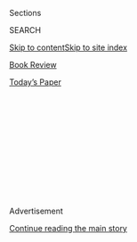 <div id="app">

<div>

<div>

<div>

<div class="NYTAppHideMasthead css-1q2w90k e1suatyy0">

<div class="section css-ui9rw0 e1suatyy2">

<div class="css-eph4ug er09x8g0">

<div class="css-6n7j50">

</div>

<span class="css-1dv1kvn">Sections</span>

<div class="css-10488qs">

<span class="css-1dv1kvn">SEARCH</span>

</div>

[Skip to content](#site-content)[Skip to site index](#site-index)

</div>

<div id="masthead-section-label" class="css-1wr3we4 eaxe0e00">

[Book
Review](https://www.nytimes.com/section/books/review)

</div>

<div class="css-10698na e1huz5gh0">

</div>

</div>

<div id="masthead-bar-one" class="section hasLinks css-15hmgas e1csuq9d3">

<div class="css-uqyvli e1csuq9d0">

</div>

<div class="css-1uqjmks e1csuq9d1">

</div>

<div class="css-9e9ivx">

[](https://myaccount.nytimes.com/auth/login?response_type=cookie&client_id=vi)

</div>

<div class="css-1bvtpon e1csuq9d2">

[Today’s
Paper](https://www.nytimes.com/section/todayspaper)

</div>

</div>

</div>

</div>

<div data-aria-hidden="false">

<div id="site-content" data-role="main">

<div>

<div class="css-1aor85t" style="opacity:0.000000001;z-index:-1;visibility:hidden">

<div class="css-1hqnpie">

<div class="css-epjblv">

<span class="css-17xtcya">[Book
Review](/section/books/review)</span><span class="css-x15j1o">|</span><span class="css-fwqvlz">Why
the U.S. Dropped Atomic Bombs on
Japan</span>

</div>

<div class="css-k008qs">

<div class="css-1iwv8en">

<span class="css-18z7m18"></span>

<div>

</div>

</div>

<span class="css-1n6z4y"></span>

<div class="css-1705lsu">

<div class="css-4xjgmj">

<div class="css-4skfbu" data-role="toolbar" data-aria-label="Social Media Share buttons, Save button, and Comments Panel with current comment count" data-testid="share-tools">

  - 
  - 
  - 
  - 
    
    <div class="css-6n7j50">
    
    </div>

  - 

</div>

</div>

</div>

</div>

</div>

</div>

<div id="NYT_TOP_BANNER_REGION" class="css-13pd83m">

</div>

<div id="top-wrapper" class="css-1sy8kpn">

<div id="top-slug" class="css-l9onyx">

Advertisement

</div>

[Continue reading the main
story](#after-top)

<div class="ad top-wrapper" style="text-align:center;height:100%;display:block;min-height:250px">

<div id="top" class="place-ad" data-position="top" data-size-key="top">

</div>

</div>

<div id="after-top">

</div>

</div>

<div id="sponsor-wrapper" class="css-1hyfx7x">

<div id="sponsor-slug" class="css-19vbshk">

Supported by

</div>

[Continue reading the main
story](#after-sponsor)

<div id="sponsor" class="ad sponsor-wrapper" style="text-align:center;height:100%;display:block">

</div>

<div id="after-sponsor">

</div>

</div>

nonfiction

<div class="css-1vkm6nb ehdk2mb0">

# Why the U.S. Dropped Atomic Bombs on Japan

</div>

<div class="css-79elbk" data-testid="photoviewer-wrapper">

<div class="css-z3e15g" data-testid="photoviewer-wrapper-hidden">

</div>

<div class="css-1a48zt4 ehw59r15" data-testid="photoviewer-children">

![<span class="css-16f3y1r e13ogyst0" data-aria-hidden="true">President
Truman reads reports on the dropping of the first atomic
bomb.</span><span class="css-cnj6d5 e1z0qqy90" itemprop="copyrightHolder"><span class="css-1ly73wi e1tej78p0">Credit...</span><span><span>Associated
Press</span></span></span>](https://static01.nyt.com/images/2020/07/27/books/review/Samuels/merlin_97837742_8ecc8eab-deb9-41c2-990b-cb9479152b9c-articleLarge.jpg?quality=75&auto=webp&disable=upscale)

</div>

</div>

<div class="css-170u9t6">

<div class="css-u7fh8e">

<div class="css-79elbk">

Buy Book<span data-aria-hidden="true">
    ▾</span>

  - [Amazon](https://www.amazon.com/gp/search?index=books&tag=NYTBSREV-20&field-keywords=Unconditional%3A+The+Japanese+Surrender+in+World+War+II+Marc+Gallicchio)
  - [Apple
    Books](https://du-gae-books-dot-nyt-du-prd.appspot.com/buy?title=Unconditional%3A+The+Japanese+Surrender+in+World+War+II&author=Marc+Gallicchio)
  - [Barnes and
    Noble](https://www.anrdoezrs.net/click-7990613-11819508?url=https%3A%2F%2Fwww.barnesandnoble.com%2Fs%2FUnconditional%3A+The+Japanese+Surrender+in+World+War+II+Marc+Gallicchio)
  - [Books-A-Million](https://www.anrdoezrs.net/click-7990613-35140?url=https%3A%2F%2Fwww.booksamillion.com%2Fsearch%3Fquery%3DUnconditional%253A%2BThe%2BJapanese%2BSurrender%2Bin%2BWorld%2BWar%2BII%2BMarc%2BGallicchio)
  - [Bookshop](https://bookshop.org/books?keywords=Unconditional%3A+The+Japanese+Surrender+in+World+War+II)
  - [Indiebound](https://www.indiebound.org/search/book?searchfor=Unconditional%3A+The+Japanese+Surrender+in+World+War+II+Marc+Gallicchio&aff=NYT)

</div>

When you purchase an independently reviewed book through our site, we
earn an affiliate commission.

</div>

</div>

<div class="css-xt80pu e12qa4dv0">

<div class="css-18e8msd">

<div class="css-vp77d3 epjyd6m0">

<div class="css-1baulvz">

By <span class="css-1baulvz last-byline" itemprop="name">Richard J.
Samuels</span>

</div>

</div>

  - 
    
    <div class="css-ld3wwf e16638kd2">
    
    Aug. 3,
    2020
    
    </div>

  - 
    
    <div class="css-4xjgmj">
    
    <div class="css-d8bdto" data-role="toolbar" data-aria-label="Social Media Share buttons, Save button, and Comments Panel with current comment count" data-testid="share-tools">
    
      - 
      - 
      - 
      - 
        
        <div class="css-6n7j50">
        
        </div>
    
      - 
    
    </div>
    
    </div>

</div>

</div>

<div class="section meteredContent css-1r7ky0e" name="articleBody" itemprop="articleBody">

<div class="css-1fanzo5 StoryBodyCompanionColumn">

<div class="css-53u6y8">

**UNCONDITIONAL**  
**The Japanese Surrender in World War II**  
By Marc Gallicchio

Every August, newspapers are dotted with stories of Hiroshima and
Nagasaki, accompanied by a well-picked-over — but never resolved —
debate over whether atomic bombs were needed to end the Asia-Pacific war
on American terms. What is left to learn 75 years (and with so much
spilled ink) later? For [Mark
Gallicchio](https://www1.villanova.edu/villanova/artsci/history/facstaff/biodetail.html?mail=marc.gallicchio@villanova.edu&xsl=bio_long),
the answer is in the domestic politics of the United States and Japan,
which drive a narrative that unwinds less like a debate than a
geopolitical thriller.

“Unconditional” offers a fresh perspective on how the decision to insist
on “unconditional surrender” was not simply a choice between pressing
the Japanese into submission or negotiating an end to the conflict. It
also traces ideological battle lines that remained visible well into the
atomic age as the enemy shifted from Tokyo to Moscow.

President Harry Truman believed unconditional surrender would keep the
Soviet Union involved while reassuring American voters and soldiers that
their sacrifices in a total war would be compensated by total victory.
Disarming enemy militaries was the start; consolidating democracy abroad
was the goal. Only by refusing to deal with dictators could Germany and
Japan be redesigned root to branch.

But Truman faced powerful opposition from the Republican establishment,
including the former president Herbert Hoover and Henry Luce, whose
Time/Life media empire presaged Fox News today. Republicans fought
Truman on two fronts: First, they sought to undo New Deal social and
economic reforms; second, they argued that giving Japan a respectable
way out of the conflict would save lives and, at the same time, block
Soviet ambitions in Asia. Conservatives believed the left in the United
States was more determined to use unconditional surrender to destroy
Japanese feudalism than to confront Soviet ambitions — future manna from
heaven for postwar redbaiters like Senator Joseph McCarthy.

</div>

</div>

<div class="css-1fanzo5 StoryBodyCompanionColumn">

<div class="css-53u6y8">

Gallicchio characterizes conciliatory State Department “Japan hands” as
dupes of cosmopolitan Japanese who persuaded them that Japan’s emperor
was actually a progressive who would help America build a stable,
anti-Communist East Asia. But New Deal Democrats believed these experts
did not know what they did not know about Japan. And prefiguring
neoconservatives of a later era, they insisted that only the deposition
of the emperor — as part of a full transformation of the country’s
political culture — would usher Japan into a peaceful postwar community
of nations.

The left-wing journalist[I.](http://www.ifstone.org) [F.
Stone](http://www.ifstone.org) joined the fray. He railed against
“reactionaries” who he said were determined to stir a red scare to
roll back reform in America, purge progressive officials and deliver a
conditional unconditional surrender to their friends in Tokyo.
Gallicchio, the author of several books of military history, sorts out
these players — and many others — with great clarity, noting that Truman
played coyly with both sides as the war shifted decisively in the
Allies’ favor.

Convinced that the Japanese would not surrender short of a final,
decisive battle — or (once the A-bomb was available) a final incendiary
event — Truman was unwilling to suggest American resolve was weakening.
He used the Potsdam Declaration of July to remind the Japanese that only
more devastation awaited if they held out. He understood that imperial
cooperation would ease the difficult task of disarming 5.5 million
Japanese soldiers — and he ultimately spared Hirohito — but he would not
guarantee the emperor’s status before the end of the war.

Japan’s leaders felt little urgency. The imperial military had amassed
an astonishing number of troops for a desperate homeland defense, while
politicians fantasized about a Soviet-brokered peace. Lacking a
guarantee of his safety, the emperor supported the effort to reach out
to Moscow and busied himself with protecting sacred relics. Even after
the first A-bomb incinerated Hiroshima, he asked the government to seek
Allied concessions, underscoring Gallicchio’s claim that Japanese
officials “seemed uncertain of what they were doing.”

With the Red Army suddenly deep into Manchuria, Japanese leaders were
weighing evaporating options when the second bomb incinerated Nagasaki.
What had been chimeric was now clearly delusional.

</div>

</div>

<div class="css-1fanzo5 StoryBodyCompanionColumn">

<div class="css-53u6y8">

The emperor finally intervened. Overruling his generals, he broadcast a
decree Gallicchio sardonically calls “almost comically evasive” because
it omitted the words “surrender” and “defeat.” While many Japanese were
confused and saddened, they accepted the emperor’s most famous edict to
“endure the unendurable.” Some military officers, though, committed
suicide after a failed mutiny on what has become known as “Japan’s
longest day.”

Gallicchio deftly recounts how debate about Truman’s decision persisted
well after the surrender. In Japan, aggressive reforms early in the
occupation were opposed by the same Western-educated Japanese who had
influenced America’s Japan hands. These elites were keen on defanging
the Japanese military, but tried to block land, labor and electoral
change.

“Unconditional” documents how conservatives back home targeted New
Dealers within the occupation as Communist sympathizers and hatched
revisionist histories of Truman’s motives, exaggerating the emperor’s
antimilitarism. Their revisionism was replaced by a New Left brand in
the 1960s. Truman, some now argued, instigated the Cold War by trying to
intimidate the Soviet Union with America’s nuclear might.

In 1995, a half-century after the war, the debate was reignited when
curators at the Smithsonian Institution tried unsuccessfully to use this
account of United States aggression to [frame an
exhibition](https://www.atomicheritage.org/history/controversy-over-enola-gay-exhibition)
in which the Enola Gay, the plane that dropped the A-bomb on Hiroshima,
was the leading artifact. “Unconditional” is a sharp reminder of the
power, imperfection and politicization of historical narrative — and of
the way debates can continue long after history’s witnesses have left
the stage.

</div>

</div>

</div>

<div>

</div>

<div>

</div>

<div>

</div>

<div>

<div id="bottom-wrapper" class="css-1ede5it">

<div id="bottom-slug" class="css-l9onyx">

Advertisement

</div>

[Continue reading the main
story](#after-bottom)

<div id="bottom" class="ad bottom-wrapper" style="text-align:center;height:100%;display:block;min-height:90px">

</div>

<div id="after-bottom">

</div>

</div>

</div>

</div>

</div>

## Site Index

<div>

</div>

## Site Information Navigation

  - [© <span>2020</span> <span>The New York Times
    Company</span>](https://help.nytimes.com/hc/en-us/articles/115014792127-Copyright-notice)

<!-- end list -->

  - [NYTCo](https://www.nytco.com/)
  - [Contact
    Us](https://help.nytimes.com/hc/en-us/articles/115015385887-Contact-Us)
  - [Work with us](https://www.nytco.com/careers/)
  - [Advertise](https://nytmediakit.com/)
  - [T Brand Studio](http://www.tbrandstudio.com/)
  - [Your Ad
    Choices](https://www.nytimes.com/privacy/cookie-policy#how-do-i-manage-trackers)
  - [Privacy](https://www.nytimes.com/privacy)
  - [Terms of
    Service](https://help.nytimes.com/hc/en-us/articles/115014893428-Terms-of-service)
  - [Terms of
    Sale](https://help.nytimes.com/hc/en-us/articles/115014893968-Terms-of-sale)
  - [Site
    Map](https://spiderbites.nytimes.com)
  - [Help](https://help.nytimes.com/hc/en-us)
  - [Subscriptions](https://www.nytimes.com/subscription?campaignId=37WXW)

</div>

</div>

</div>

</div>

